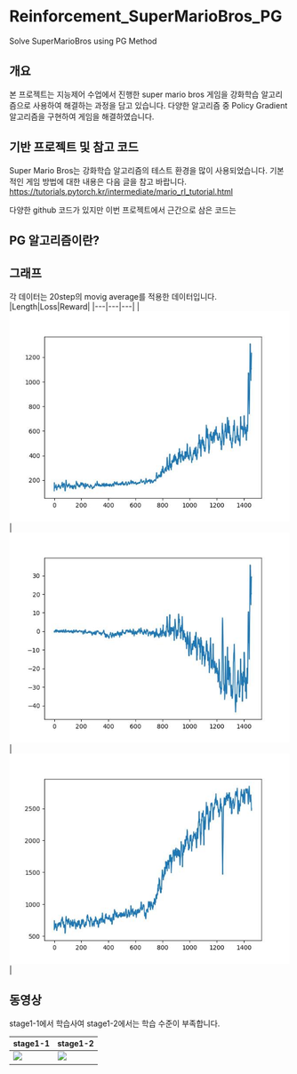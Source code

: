 # Reinforcement_SuperMarioBros_PG
Solve SuperMarioBros using PG Method

## 개요
본 프로젝트는 지능제어 수업에서 진행한 super mario bros 게임을 강화학습 알고리즘으로 사용하여 해결하는 과정을 담고 있습니다. 다양한 알고리즘 중 Policy Gradient 알고리즘을 구현하여 게임을 해결하였습니다.

## 기반 프로젝트 및 참고 코드
Super Mario Bros는 강화학습 알고리즘의 테스트 환경을 많이 사용되었습니다. 기본적인 게임 방법에 대한 내용은 다음 글을 참고 바랍니다.
https://tutorials.pytorch.kr/intermediate/mario_rl_tutorial.html

다양한 github 코드가 있지만 이번 프로젝트에서 근간으로 삼은 코드는 

## PG 알고리즘이란?


## 그래프
각 데이터는 20step의 movig average를 적용한 데이터입니다.
|Length|Loss|Reward|
|---|---|---|
|<img src="https://github.com/tuuktuc86/Reinforcement_SuperMarioBros_PG/blob/main/checkpoints/2023-12-14T23-31-58/length_plot.jpg">|<img src="https://github.com/tuuktuc86/Reinforcement_SuperMarioBros_PG/blob/main/checkpoints/2023-12-14T23-31-58/loss_plot.jpg"> |<img src="https://github.com/tuuktuc86/Reinforcement_SuperMarioBros_PG/blob/main/checkpoints/2023-12-14T23-31-58/reward_plot.jpg">|


## 동영상

stage1-1에서 학습사여 stage1-2에서는 학습 수준이 부족합니다.<br>

|stage1-1|stage1-2|
|---|---|
|<img src="https://github.com/tuuktuc86/Reinforcement_SuperMarioBros_PG/blob/main/play_video/stage1_paly-3.gif" >|<img src="https://github.com/tuuktuc86/Reinforcement_SuperMarioBros_PG/blob/main/play_video/stage2_paly.gif">|
